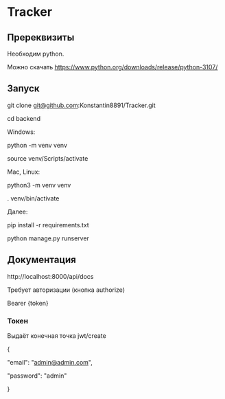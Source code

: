 # Tracker

## Пререквизиты

Необходим python.

Можно скачать https://www.python.org/downloads/release/python-3107/

## Запуск

git clone git@github.com:Konstantin8891/Tracker.git

cd backend

Windows:

python -m venv venv

source venv/Scripts/activate

Mac, Linux:

python3 -m venv venv

. venv/bin/activate

Далее:

pip install -r requirements.txt

python manage.py runserver

## Документация

http://localhost:8000/api/docs

Требует авторизации (кнопка authorize)

Bearer {token}

### Токен

Выдаёт конечная точка jwt/create

{

"email": "admin@admin.com",

"password": "admin"

}
